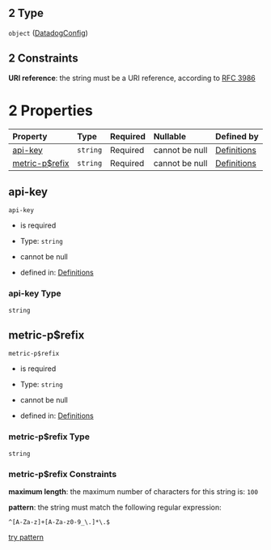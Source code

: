## 2 Type

`object` ([DatadogConfig](definitions-definitions-datadogconfig.md))

## 2 Constraints

**URI reference**: the string must be a URI reference, according to [RFC 3986](https://tools.ietf.org/html/rfc3986 "check the specification")

# 2 Properties

| Property                         | Type     | Required | Nullable       | Defined by                                                                                                                                        |
| :------------------------------- | :------- | :------- | :------------- | :------------------------------------------------------------------------------------------------------------------------------------------------ |
| [api-key](#api-key)              | `string` | Required | cannot be null | [Definitions](definitions-definitions-datadogconfig-properties-api-key.md "#/definitions/datadogConfig/properties/api-key")              |
| [metric-p$refix](#metric-prefix) | `string` | Required | cannot be null | [Definitions](definitions-definitions-datadogconfig-properties-metric-prefix.md "#/definitions/datadogConfig/properties/metric-p$refix") |

## api-key



`api-key`

*   is required

*   Type: `string`

*   cannot be null

*   defined in: [Definitions](definitions-definitions-datadogconfig-properties-api-key.md "#/definitions/datadogConfig/properties/api-key")

### api-key Type

`string`

## metric-p$refix



`metric-p$refix`

*   is required

*   Type: `string`

*   cannot be null

*   defined in: [Definitions](definitions-definitions-datadogconfig-properties-metric-prefix.md "#/definitions/datadogConfig/properties/metric-p$refix")

### metric-p$refix Type

`string`

### metric-p$refix Constraints

**maximum length**: the maximum number of characters for this string is: `100`

**pattern**: the string must match the following regular expression:&#x20;

```regexp
^[A-Za-z]+[A-Za-z0-9_\.]*\.$
```

[try pattern](https://regexr.com/?expression=%5E%5BA-Za-z%5D%2B%5BA-Za-z0-9_%5C.%5D*%5C.%24 "try regular expression with regexr.com")
